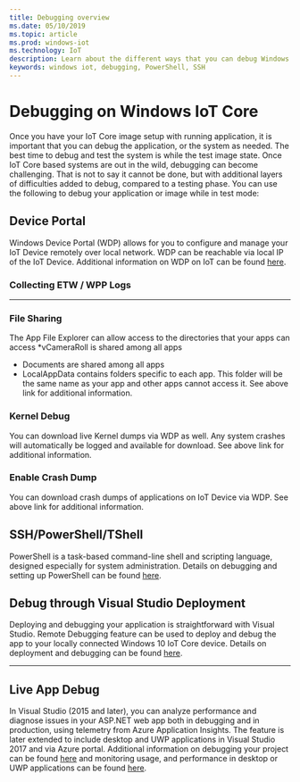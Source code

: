 ```yaml
---
title: Debugging overview
ms.date: 05/10/2019
ms.topic: article
ms.prod: windows-iot
ms.technology: IoT
description: Learn about the different ways that you can debug Windows 10 IoT Core.
keywords: windows iot, debugging, PowerShell, SSH
---
```


# Debugging on Windows IoT Core
Once you have your IoT Core image setup with running application, it is important that you can debug the application, or the system as needed. The best time to debug and test the system is while the test image state. Once IoT Core based systems are out in the wild, debugging can become challenging. That is not to say it cannot be done, but with additional layers of difficulties added to debug, compared to a testing phase. You can use the following to debug your application or image while in test mode:

## Device Portal
Windows Device Portal (WDP) allows for you to configure and manage your IoT Device remotely over local network. WDP can be reachable via local IP of the IoT Device. Additional information on WDP on IoT can be found [here](https://docs.microsoft.com/windows/iot-core/manage-your-device/DevicePortal).

### Collecting ETW / WPP Logs 
-----

### File Sharing
The App File Explorer can allow access to the directories that your apps can access
*vCameraRoll is shared among all apps
* Documents are shared among all apps
* LocalAppData contains folders specific to each app. This folder will be the same name as your app and other apps cannot access it.
See above link for additional information.

### Kernel Debug
You can download live Kernel dumps via WDP as well. Any system crashes will automatically be logged and available for download. See above link for additional information.

### Enable Crash Dump
You can download crash dumps of applications on IoT Device via WDP. See above link for additional information.

## SSH/PowerShell/TShell
PowerShell is a task-based command-line shell and scripting language, designed especially for system administration. Details on debugging and setting up PowerShell can be found [here](../connect-your-device/powershell.md).

## Debug through Visual Studio Deployment
Deploying and debugging your application is straightforward with Visual Studio. Remote Debugging feature can be used to deploy and debug the app to your locally connected Windows 10 IoT Core device. Details on deployment and debugging can be found [here](../develop-your-app/RemoteDebugging.md).

-----
## Live App Debug
In Visual Studio (2015 and later), you can analyze performance and diagnose issues in your ASP.NET web app both in debugging and in production, using telemetry from Azure Application Insights. The feature is later extended to include desktop and UWP applications in Visual Studio 2017 and via Azure portal. Additional information on debugging your project can be found [here](https://docs.microsoft.com/azure/azure-monitor/app/visual-studio) and monitoring usage, and performance in desktop or UWP applications can be found [here](https://docs.microsoft.com/azure/azure-monitor/app/windows-desktop).
